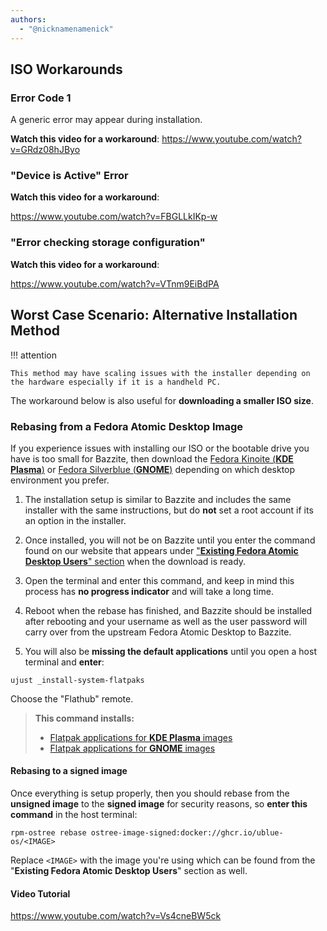 ```yaml
---
authors:
  - "@nicknamenamenick"
---
```


<!-- ANCHOR: METADATA -->
<!--{"url_discourse": "https://universal-blue.discourse.group/docs?topic=2495", "fetched_at": "2024-09-03 16:43:22.238775+00:00"}-->
<!-- ANCHOR_END: METADATA -->

## ISO Workarounds

### Error Code 1

A generic error may appear during installation.

**Watch this video for a workaround**:
https://www.youtube.com/watch?v=GRdz08hJByo

### "Device is Active" Error

**Watch this video for a workaround**:

https://www.youtube.com/watch?v=FBGLLkIKp-w

### "Error checking storage configuration"

**Watch this video for a workaround**:

https://www.youtube.com/watch?v=VTnm9EiBdPA

## Worst Case Scenario: Alternative Installation Method

!!! attention 

    This method may have scaling issues with the installer depending on the hardware especially if it is a handheld PC.

The workaround below is also useful for **downloading a smaller ISO size**.

### Rebasing from a Fedora Atomic Desktop Image

If you experience issues with installing our ISO or the bootable drive you have is too small for Bazzite, then download the [Fedora Kinoite (**KDE Plasma**)](https://fedoraproject.org/atomic-desktops/kinoite/) or [Fedora Silverblue (**GNOME**)](https://fedoraproject.org/atomic-desktops/silverblue/) depending on which desktop environment you prefer.

1. The installation setup is similar to Bazzite and includes the same installer with the same instructions, but do **not** set a root account if its an option in the installer.

2. Once installed, you will not be on Bazzite until you enter the command found on our website that appears under ["**Existing Fedora Atomic Desktop Users**" section](https://download.bazzite.gg) when the download is ready.

3. Open the terminal and enter this command, and keep in mind this process has **no progress indicator** and will take a long time.

4. Reboot when the rebase has finished, and Bazzite should be installed after rebooting and your username as well as the user password will carry over from the upstream Fedora Atomic Desktop to Bazzite.

5. You will also be **missing the default applications** until you open a host terminal and **enter**:

```command
ujust _install-system-flatpaks
```

Choose the "Flathub" remote.

> **This command installs:**
>
> - [Flatpak applications for **KDE Plasma** images](https://github.com/ublue-os/bazzite/blob/9f6f5e143b7545d06803e70e7723997400bd8b88/system_files/desktop/kinoite/usr/share/ublue-os/bazzite/flatpak/install)
> - [Flatpak applications for **GNOME** images](https://github.com/ublue-os/bazzite/blob/9f6f5e143b7545d06803e70e7723997400bd8b88/system_files/desktop/silverblue/usr/share/ublue-os/bazzite/flatpak/install)

#### Rebasing to a signed image

Once everything is setup properly, then you should rebase from the **unsigned image** to the **signed image** for security reasons, so **enter this command** in the host terminal:

```command
rpm-ostree rebase ostree-image-signed:docker://ghcr.io/ublue-os/<IMAGE>
```

Replace `<IMAGE>` with the image you're using which can be found from the "**Existing Fedora Atomic Desktop Users**" section as well.

#### Video Tutorial

https://www.youtube.com/watch?v=Vs4cneBW5ck
